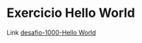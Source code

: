 # Exercicio Hello World

Link [desafio-1000-Hello World](https://resources.beecrowd.com/repository/UOJ_1000.html)